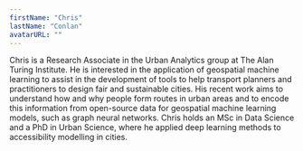 ```yaml
---
firstName: "Chris"
lastName: "Conlan"
avatarURL: ""
---
```


Chris is a Research Associate in the Urban Analytics group at The Alan Turing Institute. He is interested in the application of geospatial machine learning to assist in the development of tools to help transport planners and practitioners to design fair and sustainable cities. His recent work aims to understand how and why people form routes in urban areas and to encode this information from open-source data for geospatial machine learning models, such as graph neural networks. Chris holds an MSc in Data Science and a PhD in Urban Science, where he applied deep learning methods to accessibility modelling in cities.
